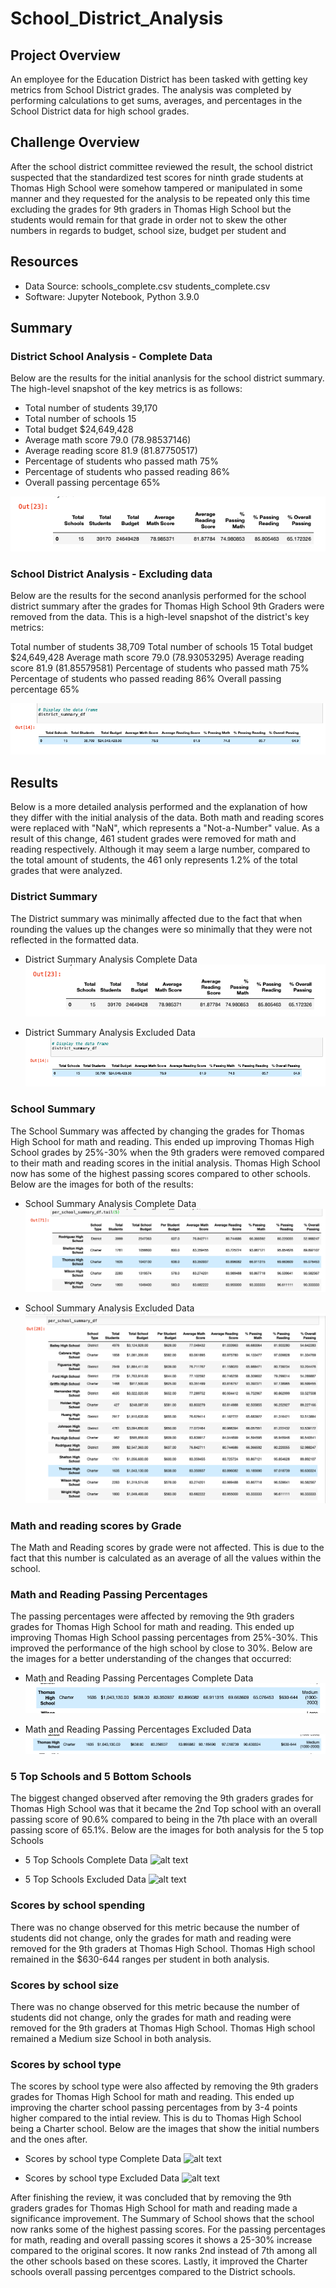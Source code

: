 # School_District_Analysis

## Project Overview
An employee for the Education District has been tasked with getting key metrics from School District grades. The analysis was completed by performing calculations to get sums, averages, and percentages in the School District data for high school grades.
## Challenge Overview
After the school district committee reviewed the result, the school district suspected that the standardized test scores for ninth grade students at Thomas High School were somehow tampered or manipulated in some manner and they requested for the analysis to be repeated only this time excluding the grades for 9th graders in Thomas High School but the students would remain for that grade in order not to skew the other numbers in regards to budget, school size, budget per student and 

## Resources
- Data Source: schools_complete.csv
               students_complete.csv
- Software: Jupyter Notebook, Python 3.9.0

## Summary

### District School Analysis - Complete Data
Below are the results for the initial ananlysis for the school district summary. The high-level snapshot of the key metrics is as follows:

- Total number of students 39,170
- Total number of schools 15
- Total budget $24,649,428
- Average math score 79.0 (78.98537146)
- Average reading score 81.9 (81.87750517)
- Percentage of students who passed math 75%
- Percentage of students who passed reading 86%
- Overall passing percentage 65%

![alt text](https://github.com/sandramcardona/School_District_Analysis/blob/main/Resources/Disctrict_School_Analysis_Final.png )


### School District Analysis - Excluding data
Below are the results for the second ananlysis performed for the school district summary after the grades for Thomas High School 9th Graders were removed from the data. This is a high-level snapshot of the district's key metrics:

Total number of students 38,709
Total number of schools 15
Total budget $24,649,428
Average math score 79.0 (78.93053295)
Average reading score 81.9 (81.85579581)
Percentage of students who passed math 75%
Percentage of students who passed reading 86%
Overall passing percentage 65%

![alt text](https://github.com/sandramcardona/School_District_Analysis/blob/main/Resources/Challenge_District_Summary.png )

## Results
Below is a more detailed analysis performed and the explanation of how they differ with the initial analysis of the data. Both math and reading scores were replaced with "NaN", which represents a "Not-a-Number" value. As a result of this change, 461 student grades were removed for math and reading respectively. Although it may seem a large number, compared to the total amount of students, the 461 only represents 1.2% of the total grades that were analyzed. 

### District Summary 
The District summary was minimally affected due to the fact that when rounding the values up the changes were so minimally that they were not reflected in the formatted data. 
- District Summary Analysis Complete Data
![alt text](https://github.com/sandramcardona/School_District_Analysis/blob/main/Resources/Disctrict_School_Analysis_Final.png )

- District Summary Analysis Excluded Data
![alt text](https://github.com/sandramcardona/School_District_Analysis/blob/main/Resources/Challenge_District_Summary.png )

### School Summary
The School Summary was affected by changing the grades for Thomas High School for math and reading. This ended up improving Thomas High School grades by 25%-30% when the 9th graders were removed compared to their math and reading scores in the initial analysis. 
Thomas High School now has some of the highest passing scores compared to other schools. Below are the images for both of the results:

- School Summary Analysis Complete Data
![alt text](https://github.com/sandramcardona/School_District_Analysis/blob/main/Resources/Per_School_Summary.png )

- School Summary Analysis Excluded Data
![alt text](https://github.com/sandramcardona/School_District_Analysis/blob/main/Resources/Challenge_School_Summary.png )

### Math and reading scores by Grade
The Math and Reading scores by grade were not affected. This is due to the fact that this number is calculated as an average of all the values within the school. 

### Math and Reading Passing Percentages
The passing percentages were  affected by removing the 9th graders grades for Thomas High School for math and reading. This ended up improving Thomas High School passing percentages from 25%-30%. This improved the performance of the high school by close to 30%. Below are the images for a better understanding of the changes that occurred:

- Math and Reading Passing Percentages Complete Data
![alt text](https://github.com/sandramcardona/School_District_Analysis/blob/main/Resources/Thomas_HS_results_Complete_Data.png )

- Math and Reading Passing Percentages Excluded Data
![alt text](https://github.com/sandramcardona/School_District_Analysis/blob/main/Resources/Thomas_HS_Removed_Data.png )

### 5 Top Schools and 5 Bottom Schools
The biggest changed observed after removing the 9th graders grades for Thomas High School was that it became the 2nd Top school with an overall passing score of 90.6% compared to being in the 7th place with an overall passing score of 65.1%. Below are the images for both analysis for the 5 top Schools

- 5 Top Schools  Complete Data
![alt text]( )

- 5 Top Schools Excluded Data
![alt text]( )


### Scores by school spending
There was no change observed for this metric because the number of students did not change, only the grades for math and reading were removed for the 9th graders at Thomas High School. Thomas High school remained in the $630-644 ranges per student in both analysis.

### Scores by school size
There was no change observed for this metric because the number of students did not change, only the grades for math and reading were removed for the 9th graders at Thomas High School. Thomas High school remained a Medium size School in both analysis.

### Scores by school type

The scores by school type were also affected by removing the 9th graders grades for Thomas High School for math and reading. This ended up improving the charter school passing percentages from by 3-4 points higher compared to the intial review. This is du to Thomas High School being a Charter school.  Below are the images that show the initial numbers and the ones after.

- Scores by school type Complete Data
![alt text]( )

- Scores by school type Excluded Data
![alt text]( )

After finishing the review, it was concluded that by removing the 9th graders grades for Thomas High School for math and reading made a significance improvement. The Summary of School shows that the school now ranks some of the highest passing scores. For the passing percentages for math, reading and overall passing scores it shows a 25-30% increase compared to the original scores. It now ranks 2nd instead of 7th among all the other schools based on these scores. Lastly, it improved the Charter schools overall passing percentges compared to the District schools. 




